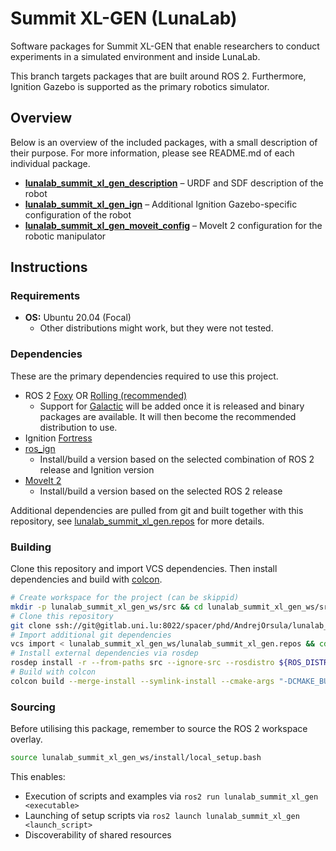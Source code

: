 # Summit XL-GEN (LunaLab)

Software packages for Summit XL-GEN that enable researchers to conduct experiments in a simulated environment and inside LunaLab.

This branch targets packages that are built around ROS 2. Furthermore, Ignition Gazebo is supported as the primary robotics simulator.

## Overview

Below is an overview of the included packages, with a small description of their purpose. For more information, please see README.md of each individual package.
- [**lunalab_summit_xl_gen_description**](./lunalab_summit_xl_gen_description) &ndash; URDF and SDF description of the robot
- [**lunalab_summit_xl_gen_ign**](./lunalab_summit_xl_gen_ign) &ndash; Additional Ignition Gazebo-specific configuration of the robot
- [**lunalab_summit_xl_gen_moveit_config**](./lunalab_summit_xl_gen_moveit_config) &ndash; MoveIt 2 configuration for the robotic manipulator

## Instructions

### Requirements

- **OS:** Ubuntu 20.04 (Focal)
  - Other distributions might work, but they were not tested.

### Dependencies

These are the primary dependencies required to use this project.

- ROS 2 [Foxy](https://docs.ros.org/en/foxy/Installation.html) OR [Rolling (recommended)](https://docs.ros.org/en/rolling/Installation.html)
  - Support for [Galactic](https://docs.ros.org/en/galactic/Installation.html) will be added once it is released and binary packages are available. It will then become the recommended distribution to use.
- Ignition [Fortress](https://ignitionrobotics.org/docs/fortress)
- [ros_ign](https://github.com/ignitionrobotics/ros_ign/tree/ros2)
  - Install/build a version based on the selected combination of ROS 2 release and Ignition version
- [MoveIt 2](https://moveit.ros.org/install-moveit2/binary)
  - Install/build a version based on the selected ROS 2 release

Additional dependencies are pulled from git and built together with this repository, see [lunalab_summit_xl_gen.repos](lunalab_summit_xl_gen.repos) for more details.

### Building

Clone this repository and import VCS dependencies. Then install dependencies and build with [colcon](https://colcon.readthedocs.io).

```bash
# Create workspace for the project (can be skippid)
mkdir -p lunalab_summit_xl_gen_ws/src && cd lunalab_summit_xl_gen_ws/src
# Clone this repository
git clone ssh://git@gitlab.uni.lu:8022/spacer/phd/AndrejOrsula/lunalab_summit_xl_gen.git
# Import additional git dependencies
vcs import < lunalab_summit_xl_gen_ws/lunalab_summit_xl_gen.repos && cd ..
# Install external dependencies via rosdep
rosdep install -r --from-paths src --ignore-src --rosdistro ${ROS_DISTRO}
# Build with colcon
colcon build --merge-install --symlink-install --cmake-args "-DCMAKE_BUILD_TYPE=Release"
```

### Sourcing

Before utilising this package, remember to source the ROS 2 workspace overlay.

```bash
source lunalab_summit_xl_gen_ws/install/local_setup.bash
```

This enables:
- Execution of scripts and examples via `ros2 run lunalab_summit_xl_gen <executable>`
- Launching of setup scripts via `ros2 launch lunalab_summit_xl_gen <launch_script>`
- Discoverability of shared resources
